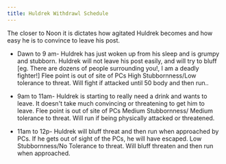```yaml
---
title: Huldrek Withdrawl Schedule
---
```

 The closer to Noon  it is dictates how agitated Huldrek becomes  and how easy he is to convince to leave his post.
  - Dawn to 9 am- Huldrek has just woken up from his sleep and is grumpy and stubborn. Huldrek will not leave his post easily, and will try to bluff [eg. There are dozens of people surrounding you!, I am a deadly fighter!] Flee point is out of site of PCs High Stubbornness/Low tolerance to threat. Will fight if attacked until 50 body and then run..
  
  - 9am to 11am- Huldrek is starting to really need a drink and wants to leave. It doesn't take much convincing or threatening to get him to leave. Flee point is out of site of PCs Medium Stubbornness/ Medium tolerance to threat. Will run if being physically attacked or threatened.
  
  - 11am to 12p- Huldrek will bluff threat and then run when approached by PCs. If he gets out of sight of the PCs, he will have escaped. Low Stubbornness/No Tolerance to threat. Will bluff threaten and then run when approached.